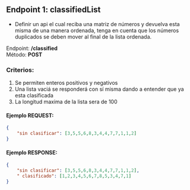 ## Endpoint 1: classifiedList

* Definir un api el cual reciba una matriz de números y devuelva esta misma de una manera ordenada, tenga en cuenta que los números duplicados se deben mover al final de la lista ordenada.
  
Endpoint: __/classified__ <br>
Método: __POST__

### Criterios:
1. Se permiten enteros positivos y negativos
2. Una lista vaciá se responderá con sí misma dando a entender que ya esta clasificada
3. La longitud maxima de la lista sera de 100
#### Ejemplo REQUEST:
~~~json
{
    "sin clasificar": [3,5,5,6,8,3,4,4,7,7,1,1,2]
}
~~~
#### Ejemplo RESPONSE:
~~~json
{
    "sin clasificar": [3,5,5,6,8,3,4,4,7,7,1,1,2],
    " clasificado": [1,2,3,4,5,6,7,8,5,3,4,7,1]
}
~~~